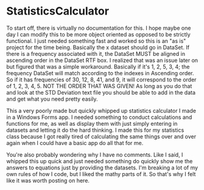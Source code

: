 # StatisticsCalculator

To start off, there is virtually no documentation for this. I hope maybe one day I can modify this to be more object oriented as opposed to be strictly functional. I just needed something fast and worked so this is an "as is" project for the time being. Basically the x dataset should go in DataSet. If there is a frequency associated with it, the DataSet MUST be aligned in ascending order in the DataSet RTF box. I realized that was an issue later on but figured that was a simple workaround. Basically if it's 1, 2, 5, 3, 4; the frequency DataSet will match according to the indexes in Ascending order. So if it has frequencies of 30, 12, 8, 41, and 9, it will correspond to the order of 1, 2, 3, 4, 5. NOT THE ORDER THAT WAS GIVEN! As long as you do that and look at the STD Deviation text file you should be able to add in the data and get what you need pretty easily.

This a very poorly made but quickly whipped up statistics calculator I made in a Windows Forms app. I needed something to conduct calculations and functions for me, as well as display them with just simply entering in datasets and letting it do the hard thinking. I made this for my statistics class because I got really tired of calculating the same things over and over again when I could have a basic app do all that for me.

You're also probably wondering why I have no comments. Like I said, I whipped this up quick and just needed something do quickly show me the answers to equations just by providing the datasets. I'm breaking a lot of my own rules of how I code, but I liked the mathy parts of it. So that's why I felt like it was worth posting on here.
